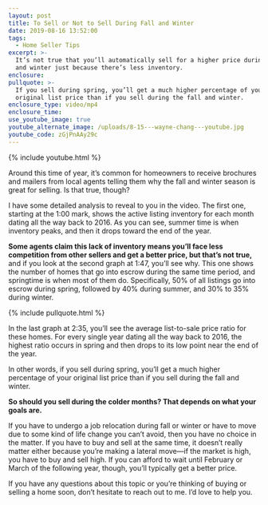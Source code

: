 ```yaml
---
layout: post
title: To Sell or Not to Sell During Fall and Winter
date: 2019-08-16 13:52:00
tags:
  - Home Seller Tips
excerpt: >-
  It’s not true that you’ll automatically sell for a higher price during fall
  and winter just because there’s less inventory.
enclosure:
pullquote: >-
  If you sell during spring, you’ll get a much higher percentage of your
  original list price than if you sell during the fall and winter.
enclosure_type: video/mp4
enclosure_time:
use_youtube_image: true
youtube_alternate_image: /uploads/8-15---wayne-chang---youtube.jpg
youtube_code: zGjPnAAy29c
---
```


{% include youtube.html %}

Around this time of year, it’s common for homeowners to receive brochures and mailers from local agents telling them why the fall and winter season is great for selling. Is that true, though?

I have some detailed analysis to reveal to you in the video. The first one, starting at the 1:00 mark, shows the active listing inventory for each month dating all the way back to 2016. As you can see, summer time is when inventory peaks, and then it drops toward the end of the year.

**Some agents claim this lack of inventory means you’ll face less competition from other sellers and get a better price, but that’s not true,** and if you look at the second graph at 1:47, you’ll see why. This one shows the number of homes that go into escrow during the same time period, and springtime is when most of them do. Specifically, 50% of all listings go into escrow during spring, followed by 40% during summer, and 30% to 35% during winter.

{% include pullquote.html %}

In the last graph at 2:35, you’ll see the average list-to-sale price ratio for these homes. For every single year dating all the way back to 2016, the highest ratio occurs in spring and then drops to its low point near the end of the year.

In other words, if you sell during spring, you’ll get a much higher percentage of your original list price than if you sell during the fall and winter.

**So should you sell during the colder months? That depends on what your goals are.**

If you have to undergo a job relocation during fall or winter or have to move due to some kind of life change you can’t avoid, then you have no choice in the matter. If you have to buy and sell at the same time, it doesn’t really matter either because you’re making a lateral move—if the market is high, you have to buy and sell high. If you can afford to wait until February or March of the following year, though, you’ll typically get a better price.

If you have any questions about this topic or you’re thinking of buying or selling a home soon, don’t hesitate to reach out to me. I’d love to help you.&nbsp;